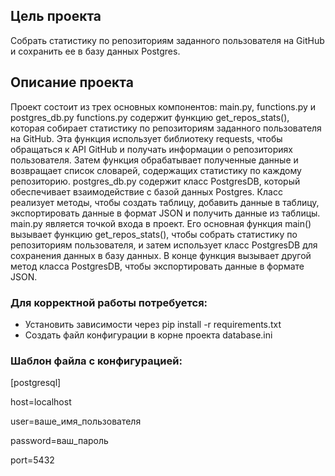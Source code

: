 ## Цель проекта

Собрать статистику по репозиториям заданного пользователя на GitHub и сохранить ее в базу данных Postgres.

## Описание проекта

Проект состоит из трех основных компонентов:
main.py, functions.py и postgres_db.py 
functions.py содержит функцию get_repos_stats(), которая собирает статистику по репозиториям заданного пользователя на GitHub. 
Эта функция использует библиотеку requests, чтобы обращаться к API GitHub и получать информации о репозиториях пользователя. Затем функция обрабатывает полученные данные и возвращает список словарей, содержащих статистику по каждому репозиторию.
postgres_db.py содержит класс PostgresDB, который обеспечивает взаимодействие с базой данных Postgres. Класс реализует методы, чтобы создать таблицу, добавить данные в таблицу, экспортировать данные в формат JSON и получить данные из таблицы.
main.py является точкой входа в проект. Его основная функция main() вызывает функцию get_repos_stats(), чтобы собрать статистику по репозиториям пользователя, и затем использует класс PostgresDB для сохранения данных в базу данных. В конце функция вызывает другой метод класса PostgresDB, чтобы экспортировать данные в формате JSON.

### Для корректной работы потребуется: 
- Установить зависимости через pip install -r requirements.txt
- Создать файл конфигурации в корне проекта database.ini

### Шаблон файла с конфигурацией:
[postgresql]

host=localhost

user=ваше_имя_пользователя

password=ваш_пароль

port=5432
